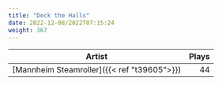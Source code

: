 ```yaml
---
title: "Deck the Halls"
date: 2022-12-08/2022T07:15:24
weight: 367
---
```




 Artist | Plays 
----- | -----:
[Mannheim Steamroller]({{< ref "t39605">}}) | 44
